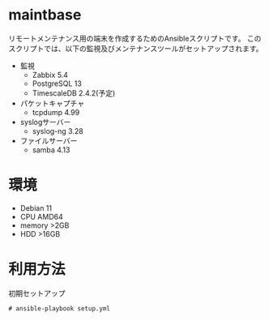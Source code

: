 # maintbase
リモートメンテナンス用の端末を作成するためのAnsibleスクリプトです。
このスクリプトでは、以下の監視及びメンテナンスツールがセットアップされます。

* 監視
  * Zabbix 5.4
  * PostgreSQL 13
  * TimescaleDB 2.4.2(予定)
* パケットキャプチャ
  * tcpdump 4.99
* syslogサーバー
  * syslog-ng 3.28
* ファイルサーバー
  * samba 4.13

# 環境
* Debian 11
* CPU AMD64
* memory >2GB
* HDD >16GB

# 利用方法

初期セットアップ
```
# ansible-playbook setup.yml
```
